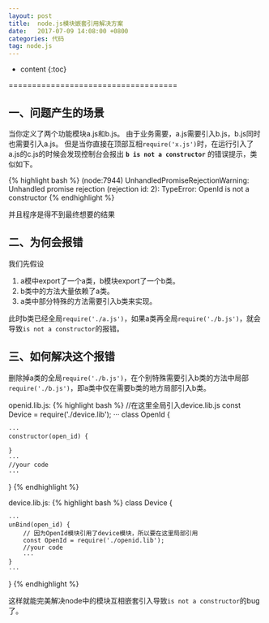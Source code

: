 ```yaml
---
layout: post
title:  node.js模块嵌套引用解决方案
date:   2017-07-09 14:08:00 +0800
categories: 代码
tag: node.js
---
```


* content
{:toc}


====================================


一、问题产生的场景
------------------------------------
当你定义了两个功能模块a.js和b.js。
由于业务需要，a.js需要引入b.js，b.js同时也需要引入a.js。
但是当你直接在顶部互相`require('x.js')`时，在运行引入了a.js的c.js的时候会发现控制台会报出 **`b is not a constructor`** 的错误提示，类似如下。

{% highlight bash %}
(node:7944) UnhandledPromiseRejectionWarning: Unhandled promise rejection (rejection id: 2): TypeError: OpenId is not a constructor
{% endhighlight %}

并且程序是得不到最终想要的结果

二、为何会报错
------------------------------------
我们先假设

 1. a模中export了一个a类，b模块export了一个b类。
 2. b类中的方法大量依赖了a类。
 3. a类中部分特殊的方法需要引入b类来实现。
 
此时b类已经全局`require('./a.js')`，如果a类再全局`require('./b.js')`，就会导致`is not a constructor`的报错。

三、如何解决这个报错
------------------------------------
删除掉a类的全局`require('./b.js')`，在个别特殊需要引入b类的方法中局部`require('./b.js')`，即a类中仅在需要b类的地方局部引入b类。

openid.lib.js:
{% highlight bash %}
//在这里全局引入device.lib.js
const Device = require('./device.lib');
···
class OpenId {

    ···
    constructor(open_id) {
    
    }
    ···
    //your code
    ···
    
}
{% endhighlight %}

device.lib.js:
{% highlight bash %}
class Device {

    ···
    unBind(open_id) {
        // 因为OpenId模块引用了device模块，所以要在这里局部引用
        const OpenId = require('./openid.lib');
        //your code
        ···
    }
    ···
    
}
{% endhighlight %}

这样就能完美解决node中的模块互相嵌套引入导致`is not a constructor`的bug了。